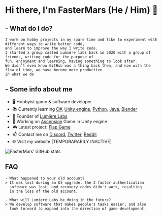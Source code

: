 # Hi there, I'm FasterMars (He / Him) 👋

## - What do I do?
    I work on hobby projects in my spare time and like to experiment with different ways to write better code,
    and learn to improve the way I write code.
    I started a group called Lumière labs back in 2020 with a group of friends, writing code for the purpose of 
    fun, enjoyment and learning, having something to look after. 
    We didn't even know GitHub was a thing back then, and now with the flow of time, we have become more productive
    in what we do
## - Some info about me

- 🖥 Hobbyist game & software developer
- 📚 Currently learning [C#](https://docs.microsoft.com/en-us/dotnet/csharp/), [Unity engine](https://unity.com/), [Python](https://python.org/), [Java](https://java.com/), [Blender](https://blender.org/)
- 💼 Founder of [Lumière Labs](https://github.com/Lumiere-Labs)
- 👜 Working on [Ascension](https://github.com/Lumiere-Labs/last-man-standing) Game in Unity engine
- 🎮 Latest project: [Flap Game](https://Github.com/Lumiere-Labs/Flap/)
- 📫 Contact me on [Discord](https://discord.com/users/748804344765349929), [Twitter](https://twitter.com/FasterMars), [Reddit](https://www.reddit.com/user/SaltedCoffee9065)
- 🌐 Visit my website [TEMPORARARILY INACTIVE]

![FasterMars' GitHub stats](https://github-readme-stats.vercel.app/api?username=FasterMars16&show_icons=true&theme=light)

## FAQ

    - What happened to your old account?
    > It was lost during an OS upgrade, the 2 factor authentication
      software was lost, and recovery codes didn't work, resulting 
      in the loss of the old account.

    - What will Lumiere Labs be doing in the future?
    > We develop software that makes people's tasks easier, and also 
      look forward to expand into the direction of game development.
